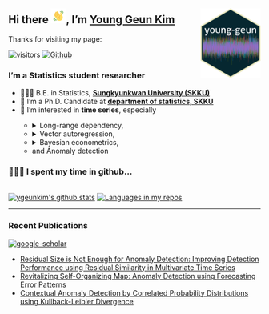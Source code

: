 
## Hi there <img src="man/images/hello.gif" width="30px">, I’m [Young Geun Kim](https://ygeunkim.github.io) <a href='https://ygeunkim.github.io'><img src='man/images/ygeunlogo.png' align="right" height="139" /></a>

Thanks for visiting my page:

<!-- badges: start -->

![visitors](https://visitor-badge.laobi.icu/badge?page_id=ygeunkim.ygeunkim)
[![Github](https://img.shields.io/github/followers/ygeunkim?label=Follow&style=social)](https://github.com/ygeunkim)
<!-- badges: end -->

### I’m a Statistics student researcher

<ul>
<li>
🧑🏼‍🎓 B.E. in Statistics,
<a href="https://www.skku.edu/eng/"><strong>Sungkyunkwan University
(SKKU)</strong></a>
</li>
<li>
🔭 I’m a Ph.D. Candidate at
<a href="https://stat.skku.edu/stat/index.do"><strong>department of
statistics, SKKU</strong></a>
</li>
<li>
🤔 I’m interested in <strong>time series</strong>, especially
</li>
<ul>
<li>
<details>
<summary>
Long-range dependency,
</summary>
<img src="man/figures/README-lrdmulti-1.png" width="70%" style="display: block; margin: auto;" />
</details>
</li>
<li>
<details>
<summary>
Vector autoregression,
</summary>
<img src="man/figures/README-rvplot-1.png" width="70%" style="display: block; margin: auto;" />
<ul>
<li>
Modeling and forecasting
</li>
</ul>
<ul>
<li>
High dimensional time series
</li>
</ul>
</details>
</li>
<!-- <li>Bayesian econometrics,</li> -->
<li>
<details>
<summary>
Bayesian econometrics,
</summary>
<ul>
<li>
Bayesian VAR modeling
</li>
</ul>
<ul>
<li>
Nowcasting
</li>
</ul>
</details>
</li>
<!--       <li> -->
<!--         <details> -->
<!--           <summary>Change point analysis,</summary> -->
<!-- ```{r cpplot} -->
<!-- cp_data %>%  -->
<!--   group_by(key) %>%  -->
<!--   mutate(xintercept = ifelse(key != "b", max(index), NA)) %>%  -->
<!--   ggplot(aes(x = index)) + -->
<!--   geom_vline(aes(xintercept = xintercept), col = "red", alpha = .5, na.rm = TRUE) + -->
<!--   geom_path(aes(y = value)) + -->
<!--   geom_path(aes(y = mean, colour = key)) + -->
<!--   theme_minimal() + -->
<!--   theme(legend.position = "none", axis.title = element_blank()) -->
<!-- ``` -->
<!--           </summary> -->
<!--         </details> -->
<!--       </li> -->
<li>
and Anomaly detection
</li>
</ul>
</ul>
<!-- --- -->

### 🧑🏼‍💻 I spent my time in github…

<!-- [![r-lang](https://img.shields.io/badge/Code-R-informational?style=flat&logo=r&logoColor=white&color=276DC3)](https://github.com/topics/r) -->
<!-- [![py-lang](https://img.shields.io/badge/Code-Python-informational?style=flat&logo=python&logoColor=white&color=yellow)](https://github.com/topics/python) -->
<!-- [![latex-lang](https://img.shields.io/badge/Write-LaTex-informational?style=flat&logo=latex&logoColor=white&color=008080)](https://github.com/topics/latex) -->

<br/>
<a href="https://github.com/anuraghazra/github-readme-stats"><img alt="ygeunkim's github stats" src="https://github-readme-stats.vercel.app/api?username=ygeunkim&count_private=true&show_icons=true&hide_border=true&theme=solarized-dark" height="192px"/></a>
<a href="https://github.com/anuraghazra/github-readme-stats"><img alt="Languages in my repos" src="https://github-readme-stats.vercel.app/api/top-langs/?username=ygeunkim&exclude_repo=ygeunkim.github.io,young-comment,ygeunkim,ygeunkim-blogdown&hide_border=true&langs_count=10&theme=darcula&layout=compact&custom_title=Languages in my repos" height="192px"/></a>
<br/>

<!-- <details> -->
<!--   <summary>💯 My Activities?</summary> -->
<!--     <br/> -->
<!--       <a href="https://github.com/anuraghazra/github-readme-stats"><img alt="ygeunkim's github stats" src="https://github-readme-stats.vercel.app/api?username=ygeunkim&count_private=true&show_icons=true&hide_border=true&theme=solarized-dark" height="192px"/></a> -->
<!--       <a href="https://github.com/anuraghazra/github-readme-stats"><img alt="Languages in my repos" src="https://github-readme-stats.vercel.app/api/top-langs/?username=ygeunkim&exclude_repo=ygeunkim.github.io,young-comment,ygeunkim,ygeunkim-blogdown&hide_border=true&langs_count=10&theme=darcula&layout=compact&custom_title=Languages in my repos" height="192px"/></a> -->
<!--     <br/> -->
<!-- </details> -->

------------------------------------------------------------------------

### Recent Publications

[![google-scholar](https://img.shields.io/badge/Google%20Scholar-Click-success?logo=google%20scholar&logoColor=4285F4&style=social)](https://scholar.google.com/citations?user=q-NdjAoAAAAJ&hl=en&authuser=3)

<!-- BLOG-POST-LIST:START -->
- [Residual Size is Not Enough for Anomaly Detection: Improving Detection Performance using Residual Similarity in Multivariate Time Series](https://ygeunkim.github.io/publication/nndsac/)
- [Revitalizing Self-Organizing Map: Anomaly Detection using Forecasting Error Patterns](https://ygeunkim.github.io/publication/somifip/)
- [Contextual Anomaly Detection by Correlated Probability Distributions using Kullback-Leibler Divergence](https://ygeunkim.github.io/publication/kl_poster/)
<!-- BLOG-POST-LIST:END -->
